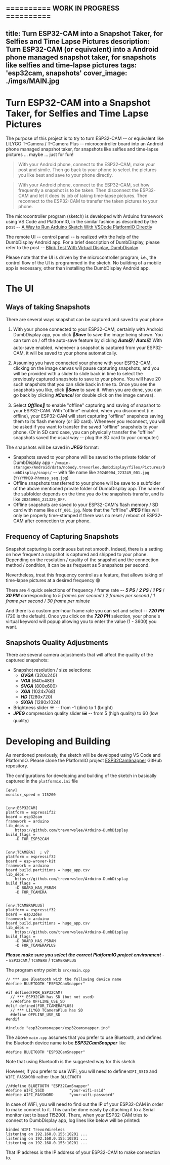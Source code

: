 ========== WORK IN PROGRESS ==========
---
title: Turn ESP32-CAM into a Snapshot Taker, for Selfies and Time Lapse Pictures
description: Turn ESP32-CAM (or equivalent) into a Android phone managed snapshot taker, for snapshots like selfies and time-lapse pictures
tags: 'esp32cam, snapshots'
cover_image: ./imgs/MAIN.jpg
---


# Turn ESP32-CAM into a Snapshot Taker, for Selfies and Time Lapse Pictures


The purpose of this project is to try to turn ESP32-CAM -- or equivalent like LILYGO T-Camera / T-Camera Plus -- microcontroller board into an Android phone managed snapshot taker, for snapshots like selfies and time-lapse pictures ... maybe ... just for fun!

> With your Android phone, connect to the ESP32-CAM, make your post and simile.
>  Then go back to your phone to select the pictures you like best and save to your phone directly.

> With your Android phone, connect to the ESP32-CAM, set how frequently a snapshot is to be taken.
>  Then disconnect the ESP32-CAM and let it does its job of taking time-lapse pictures.
>  Then reconnect to the ESP32-CAM to transfer the taken pictures to your phone.

The microcontroller program (sketch) is developed with Arduino framework using VS Code and PlatformIO, in the similar fashion as described by the post -- [A Way to Run Arduino Sketch With VSCode PlatformIO Directly](https://www.instructables.com/A-Way-to-Run-Arduino-Sketch-With-VSCode-PlatformIO/)

The remote UI -- control panel -- is realized with the help of the DumbDisplay Android app. For a brief description of DumbDisplay, please refer to the post -- [Blink Test With Virtual Display, DumbDisplay](https://www.instructables.com/Blink-Test-With-Virtual-Display-DumbDisplay/)

Please note that the UI is driven by the microcontroller program; i.e., the control flow of the UI is programmed in the sketch. No building of a mobile app is necessary, other than installing the DumbDisplay Android app.

# The UI

## Ways of taking Snapshots

There are several ways snapshot can be captured and saved to your phone

1) With your phone connected to your ESP32-CAM, certainly with Android DumbDisplay app, you click ***💾Save*** to save the image being shown. You can turn on / off the auto-save feature by clicking ***Auto❎*** / ***Auto☑️***. With auto-save enabled, whenever a snapshot is captured from your ESP32-CAM, it will be saved to your phone automatically.

2) Assuming you have connected your phone with your ESP32-CAM, clicking on the image canvas will pause capturing snapshots, and you will be provided with a slider to slide back in time to select the previously captured snapshots to save to your phone. You will have 20 such snapshots that you can slide back in time to. Once you see the snapshots you like, click ***💾Save*** to save it. When you are done, you can go back by clicking ***❌Cancel*** (or double click on the image canvas).

3) Select ***Offline📴*** to enable "offline" capturing and saving of snapshot to your ESP32-CAM. With "offline" enabled, when you disconnect (i.e. offline), your ESP32-CAM will start capturing "offline" snapshots saving them to its flash memory (or SD card). Whenever you reconnect, you will be asked if you want to transfer the saved "offline" snapshots to your phone. (Or in SD card case, you can physically transfer the "offline" snapshots saved the usual way -- plug the SD card to your computer)

The snapshots will be saved in ***JPEG*** format:

* Snapshots saved to your phone will be saved to the private folder of DumbDisplay app - `/<main-storage>/Android/data/nobody.trevorlee.dumbdisplay/files/Pictures/DumbDisplay/snaps/` -- with file name like `20240904_223249_001.jpg` (`YYYYMMDD-hhmmss_seq.jpg`)
* Offline snapshots transferred to your phone will be save to a subfolder of the above mentioned private folder of DumbDisplay app. The name of the subfolder depends on the time you do the snapshots transfer, and is like `20240904_231329_OFF`.
* Offline snapshots are saved to your ESP32-CAM's flash memory / SD card with name like `off_001.jpg`. Note that the "offline" ***JPEG*** files will only be properly time-stamped if there was no reset / reboot of ESP32-CAM after connection to your phone.


## Frequency of Capturing Snapshots

Snapshot capturing is continuous but not smooth. Indeed, there is a setting on how frequent a snapshot is captured and shipped to your phone. Depending on the resolution / quality of the snapshot and the connection method / condition, it can be as frequent as 5 snapshots per second.

Nevertheless, treat this frequency control as a feature, that allows taking of time-lapse pictures at a desired frequency 😁

There are 4 quick selections of frequency / frame rate -- ***5 PS*** / ***2 PS*** / ***1 PS*** / ***30 PM*** corresponding to *5 frames per second* / *2 frames per second* / *1 frame per second* / *30 frame per minute*

And there is a custom per-hour frame rate you can set and select -- ***720 PH*** (720 is the default). Once you click on the ***720 PH*** selection, your phone's virtual keyword will popup allowing you to enter the value (1 - 3600) you want. 


## Snapshots Quality Adjustments

There are several camera adjustments that will affect the quality of the captured snapshots:
* Snapshot resolution / size selections:
  - ***QVGA*** (320x240)
  - ***VGA*** (640x480)
  - ***SVGA*** (800x600)
  - ***XGA*** (1024x768)
  - ***HD*** (1280x720)
  - ***SXGA*** (1280x1024)
* Brightness slider ☀️ -- from -1 (dim) to 1 (bright)
* ***JPEG*** compression quality slider 🖼️ -- from 5 (high quality) to 60 (low quality)


# Developing and Building

As mentioned previously, the sketch will be developed using VS Code and PlatformIO.
Please clone the PlatformIO project [ESP32CamSnapper](https://github.com/trevorwslee/ESP32CamSnapper) GitHub repository.

The configurations for developing and building of the sketch in basically captured in the `platformio.ini` file
```
[env]
monitor_speed = 115200


[env:ESP32CAM]
platform = espressif32
board = esp32cam
framework = arduino
lib_deps =
    https://github.com/trevorwslee/Arduino-DumbDisplay
build_flags =
    -D FOR_ESP32CAM


[env:TCAMERA]  ; v7
platform = espressif32
board = esp-wrover-kit
framework = arduino
board_build.partitions = huge_app.csv
lib_deps =
    https://github.com/trevorwslee/Arduino-DumbDisplay
build_flags =
    -D BOARD_HAS_PSRAM
    -D FOR_TCAMERA


[env:TCAMERAPLUS]
platform = espressif32
board = esp32dev
framework = arduino
board_build.partitions = huge_app.csv
lib_deps =
    https://github.com/trevorwslee/Arduino-DumbDisplay
build_flags =
    -D BOARD_HAS_PSRAM
    -D FOR_TCAMERAPLUS
```

***Please make sure you select the correct PlatformIO project environment*** -- `ESP32CAM` / `TCAMERA` / `TCAMERAPLUS`

The program entry point is `src/main.cpp`
```
// *** use Bluetooth with the following device name
#define BLUETOOTH "ESP32CamSnapper"

#if defined(FOR_ESP32CAM)
  // *** ESP32CAM has SD (but not used)
  //#define OFFLINE_USE_SD
#elif defined(FOR_TCAMERAPLUS)
  // *** LILYGO TCameraPlus has SD
  #define OFFLINE_USE_SD
#endif

#include "esp32camsnapper/esp32camsnapper.ino"
```

The above `main.cpp` assumes that you prefer to use Bluetooth, and defines the Bluetooth device name to be ***ESP32CamSnapper*** like
```
#define BLUETOOTH "ESP32CamSnapper"
```
Note that using Bluetooth is the suggested way for this sketch.

However, if you prefer to use WiFi, you will need to define `WIFI_SSID` and `WIFI_PASSWORD` rather than `BLUETOOTH`
```
//#define BLUETOOTH "ESP32CamSnapper"
#define WIFI_SSID           "your-wifi-ssid"
#define WIFI_PASSWORD       "your-wifi-password"
```

In case of WiFi, you will need to find out the IP of your ESP32-CAM in order to make connect to it. This can be done easily by attaching it to a Serial monitor (set to baud 115200). There, when your ESP32-CAM tries to connect to DumbDisplay app, log lines like below will be printed:
```
binded WIFI TrevorWireless
listening on 192.168.0.155:10201 ...
listening on 192.168.0.155:10201 ...
listening on 192.168.0.155:10201 ...
```
That IP address is the IP address of your ESP32-CAM to make connection to.


